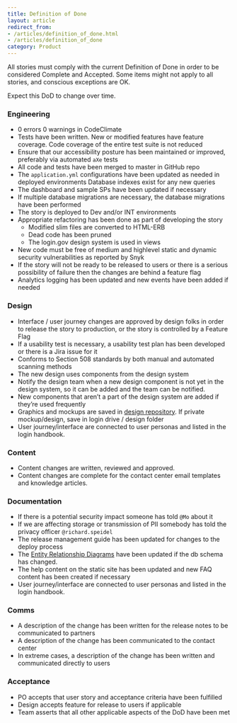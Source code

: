 ```yaml
---
title: Definition of Done
layout: article
redirect_from:
- /articles/definition_of_done.html
- /articles/definition_of_done
category: Product
---
```


All stories must comply with the current Definition of Done in order to be considered Complete and Accepted. Some items might not apply to all stories, and conscious exceptions are OK.

Expect this DoD to change over time.

### Engineering

- 0 errors 0 warnings in CodeClimate
- Tests have been written. New or modified features have feature coverage. Code coverage of the entire test suite is not reduced
- Ensure that our accessibility posture has been maintained or improved, preferably via automated `aXe` tests
- All code and tests have been merged to master in GitHub repo
- The `application.yml` configurations have been updated as needed in deployed environments
Database indexes exist for any new queries
- The dashboard and sample SPs have been updated if necessary
- If multiple database migrations are necessary, the database migrations have been performed
- The story is deployed to Dev and/or INT environments
- Appropriate refactoring has been done as part of developing the story
  - Modified slim files are converted to HTML-ERB
  - Dead code has been pruned
  - The login.gov design system is used in views
- New code must be free of medium and highlevel static and dynamic security vulnerabilities as reported by Snyk
- If the story will not be ready to be released to users or there is a serious possibility of failure then the changes are behind a feature flag
- Analytics logging has been updated and new events have been added if needed

### Design

- Interface / user journey changes are approved by design folks in order to release the story to production, or the story is controlled by a Feature Flag
- If a usability test is necessary, a usability test plan has been developed or there is a Jira issue for it
- Conforms to Section 508 standards by both manual and automated scanning methods
- The new design uses components from the design system
- Notify the design team when a new design component is not yet in the design system, so it can be added and the team can be notified. 
- New components that aren’t a part of the design system are added if they’re used frequently
- Graphics and mockups are saved in [design repository](https://github.com/18f/identity-design-assets). If private mockup/design, save in login drive / design folder
- User journey/interface are connected to user personas and listed in the login handbook. 

### Content

- Content changes are written, reviewed and approved.
- Content changes are complete for the contact center email templates and knowledge articles.

### Documentation

- If there is a potential security impact someone has told `@Mo` about it
- If we are affecting storage or transmission of PII somebody has told the privacy officer `@richard.speidel`
- The release management guide has been updated for changes to the deploy process
- The [Entity Relationship Diagrams](https://github.com/18F/identity-idp/blob/master/docs/ARCHITECTURE.md#entity-relationship-diagram) have been updated if the db schema has changed.
- The help content on the static site has been updated and new FAQ content has been created if necessary
- User journey/interface are connected to user personas and listed in the login handbook. 

### Comms

- A description of the change has been written for the release notes to be communicated to partners
- A description of the change has been communicated to the contact center
- In extreme cases, a description of the change has been written and communicated directly to users

### Acceptance

- PO accepts that user story and acceptance criteria have been fulfilled
- Design accepts feature for release to users if applicable
- Team asserts that all other applicable aspects of the DoD have been met
